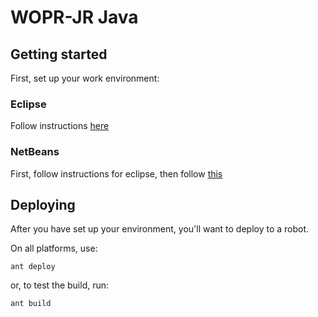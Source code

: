 # WOPR-JR Java

## Getting started

First, set up your work environment:

### Eclipse

Follow instructions [here](https://wpilib.screenstepslive.com/s/4485/m/13809/l/599681-installing-eclipse-c-java)


### NetBeans

First, follow instructions for eclipse, then follow [this](https://netbeans.org/kb/74/java/import-eclipse.html)

## Deploying

After you have set up your environment, you'll want to deploy to a robot.

On all platforms, use:

`ant deploy`

or, to test the build, run:

`ant build`
